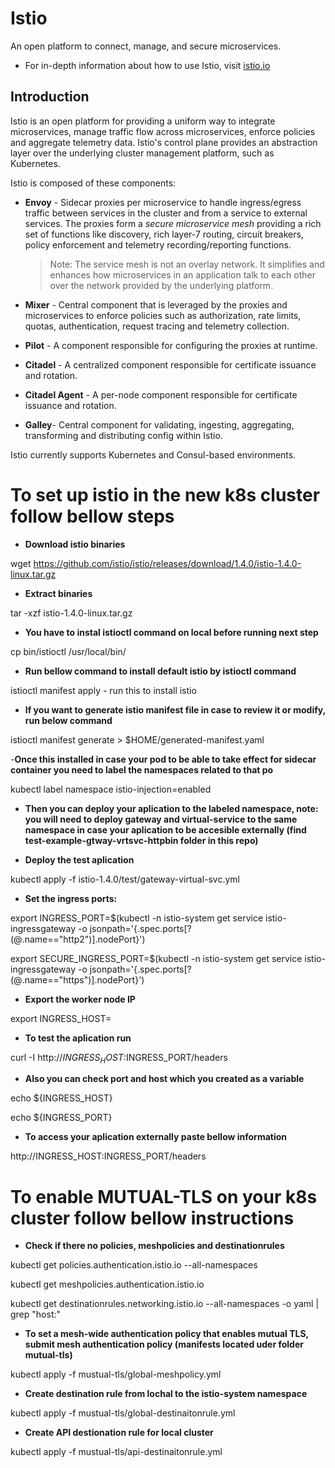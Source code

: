 # Istio

An open platform to connect, manage, and secure microservices.
- For in-depth information about how to use Istio, visit [istio.io](https://istio.io)


## Introduction

Istio is an open platform for providing a uniform way to integrate
microservices, manage traffic flow across microservices, enforce policies
and aggregate telemetry data. Istio's control plane provides an abstraction
layer over the underlying cluster management platform, such as Kubernetes.

Istio is composed of these components:

- **Envoy** - Sidecar proxies per microservice to handle ingress/egress traffic
   between services in the cluster and from a service to external
   services. The proxies form a _secure microservice mesh_ providing a rich
   set of functions like discovery, rich layer-7 routing, circuit breakers,
   policy enforcement and telemetry recording/reporting
   functions.

  > Note: The service mesh is not an overlay network. It
  > simplifies and enhances how microservices in an application talk to each
  > other over the network provided by the underlying platform.

- **Mixer** - Central component that is leveraged by the proxies and microservices
   to enforce policies such as authorization, rate limits, quotas, authentication, request
   tracing and telemetry collection.

- **Pilot** - A component responsible for configuring the proxies at runtime.

- **Citadel** - A centralized component responsible for certificate issuance and rotation.

- **Citadel Agent** - A per-node component responsible for certificate issuance and rotation.

- **Galley**- Central component for validating, ingesting, aggregating, transforming and distributing config within Istio.

Istio currently supports Kubernetes and Consul-based environments. 



# To set up istio in the new k8s cluster follow bellow steps 
- **Download istio binaries**

wget https://github.com/istio/istio/releases/download/1.4.0/istio-1.4.0-linux.tar.gz

- **Extract binaries** 

 tar -xzf istio-1.4.0-linux.tar.gz

- **You have to instal istioctl command on local before running next step**

 cp bin/istioctl /usr/local/bin/

- **Run bellow command to install default istio by istioctl command** 

istioctl manifest apply -   run this to install istio

- **If you want to generate istio manifest file in case to review it or modify, run below command**

istioctl manifest generate > $HOME/generated-manifest.yaml

-**Once this installed in case your pod to be able to take effect for sidecar container you need to label the namespaces related to that po**

 kubectl label namespace <namespace-name> istio-injection=enabled

- **Then you can deploy your aplication to the labeled namespace, note: you will need to deploy gateway and virtual-service to the same namespace in case your aplication to be accesible externally (find test-example-gtway-vrtsvc-httpbin folder in this repo)**

- **Deploy the test aplication**

kubectl apply -f istio-1.4.0/test/gateway-virtual-svc.yml

- **Set the ingress ports:**

export INGRESS_PORT=$(kubectl -n istio-system get service istio-ingressgateway -o jsonpath='{.spec.ports[?(@.name=="http2")].nodePort}')

export SECURE_INGRESS_PORT=$(kubectl -n istio-system get service istio-ingressgateway -o jsonpath='{.spec.ports[?(@.name=="https")].nodePort}')

- **Export the worker node IP**

export INGRESS_HOST=<worker-node-IP>

- **To test the aplication run**

curl -I  http://$INGRESS_HOST:$INGRESS_PORT/headers

- **Also you can check port and host which you created as a variable**

echo ${INGRESS_HOST}

echo ${INGRESS_PORT}

- **To access your aplication externally paste bellow information**

http://INGRESS_HOST:INGRESS_PORT/headers


# To enable MUTUAL-TLS on your k8s cluster follow bellow instructions

- **Check if there no policies, meshpolicies and destinationrules**

kubectl get policies.authentication.istio.io --all-namespaces

kubectl get meshpolicies.authentication.istio.io

kubectl get destinationrules.networking.istio.io --all-namespaces -o yaml | grep "host:"

- **To set a mesh-wide authentication policy that enables mutual TLS, submit mesh authentication policy (manifests located uder folder mutual-tls)**

kubectl apply -f mustual-tls/global-meshpolicy.yml

- **Create destination rule  from lochal to the istio-system namespace**

kubectl apply -f mustual-tls/global-destinaitonrule.yml

- **Create API destionation rule for local cluster**

kubectl apply -f mustual-tls/api-destinaitonrule.yml